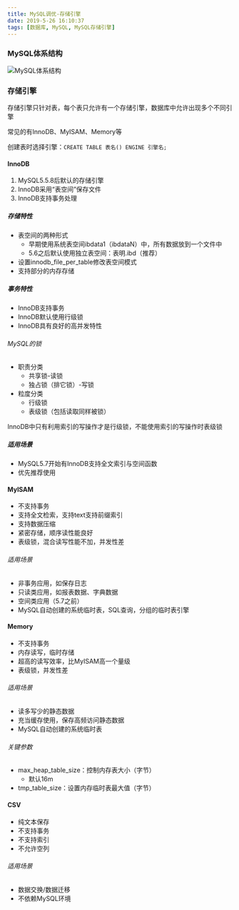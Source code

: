 ```yaml
---
title: MySQL调优-存储引擎
date: 2019-5-26 16:10:37
tags: [数据库, MySQL, MySQL存储引擎]
---
```


### MySQL体系结构

![MySQL体系结构](https://ws3.sinaimg.cn/large/005BYqpggy1g3esol5eb5j30jc0dwwhd.jpg)

### 存储引擎

存储引擎只针对表，每个表只允许有一个存储引擎，数据库中允许出现多个不同引擎

常见的有InnoDB、MyISAM、Memory等

创建表时选择引擎：`CREATE TABLE 表名() ENGINE 引擎名;`

#### InnoDB

1. MySQL5.5.8后默认的存储引擎
2. InnoDB采用“表空间”保存文件
3. InnoDB支持事务处理

##### 存储特性

- 表空间的两种形式
  - 早期使用系统表空间ibdata1（ibdataN）中，所有数据放到一个文件中
  - 5.6之后默认使用独立表空间：表明.ibd（推荐）
- 设置innodb_file_per_table修改表空间模式
- 支持部分的内存存储

##### 事务特性

- InnoDB支持事务
- InnoDB默认使用行级锁
- InnoDB具有良好的高并发特性

###### MySQL的锁

- 职责分类
  - 共享锁-读锁
  - 独占锁（排它锁）-写锁
- 粒度分类
  - 行级锁
  - 表级锁（包括读取同样被锁）

InnoDB中只有利用索引的写操作才是行级锁，不能使用索引的写操作时表级锁

##### 适用场景

- MySQL5.7开始有InnoDB支持全文索引与空间函数
- 优先推荐使用

#### MyISAM

- 不支持事务
- 支持全文检索，支持text支持前缀索引
- 支持数据压缩
- 紧密存储，顺序读性能良好
- 表级锁，混合读写性能不加，并发性差

###### 适用场景

- 非事务应用，如保存日志
- 只读类应用，如报表数据、字典数据
- 空间类应用（5.7之前）
- MySQL自动创建的系统临时表，SQL查询，分组的临时表引擎

#### Memory

- 不支持事务
- 内存读写，临时存储
- 超高的读写效率，比MyISAM高一个量级
- 表级锁，并发性差

###### 适用场景

- 读多写少的静态数据
- 充当缓存使用，保存高频访问静态数据
- MySQL自动创建的系统临时表

###### 关键参数

- max_heap_table_size：控制内存表大小（字节）
  - 默认16m
- tmp_table_size：设置内存临时表最大值（字节）

#### CSV

- 纯文本保存
- 不支持事务
- 不支持索引
- 不允许空列

###### 适用场景

- 数据交换/数据迁移
- 不依赖MySQL环境

